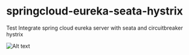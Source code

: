 # springcloud-eureka-seata-hystrix
Test Integrate spring cloud eureka server with seata and circuitbreaker hystrix

![Alt text](https://github.com/uuhnaut69/springcloud-eureka-seata-hystrix/blob/master/Untitled%20Diagram.png?raw=true "Flow")

